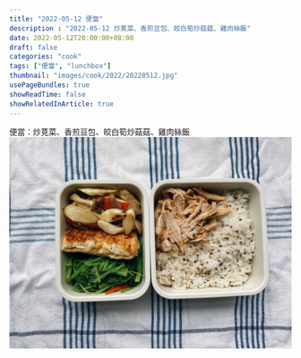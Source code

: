```yaml
---
title: "2022-05-12 便當"
description : "2022-05-12 炒莧菜、香煎豆包、皎白筍炒菇菇、雞肉絲飯"
date: 2022-05-12T20:00:00+08:00
draft: false
categories: "cook"
tags: ["便當", "lunchbox"]
thumbnail: "images/cook/2022/20220512.jpg"
usePageBundles: true
showReadTime: false
showRelatedInArticle: true
---
```


便當：炒莧菜、香煎豆包、皎白筍炒菇菇、雞肉絲飯
![2022-05-12 炒莧菜、香煎豆包、皎白筍炒菇菇、雞肉絲飯](20220512_bento_1.jpg)


